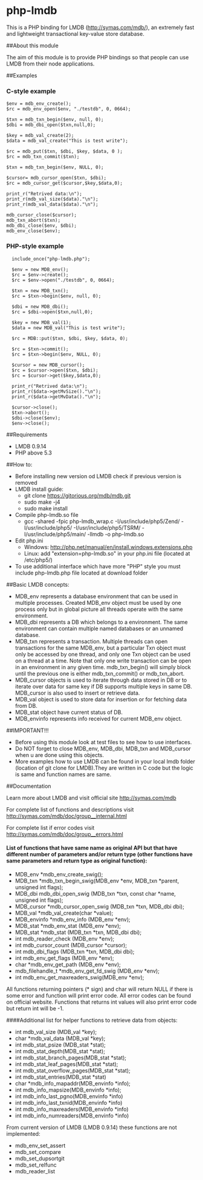 # php-lmdb
This is a PHP binding for LMDB (http://symas.com/mdb/), an extremely fast and lightweight transactional key-value store database.

##About this module

The aim of this module is to provide PHP bindings so that people can use LMDB from their node applications.
 
##Examples

### C-style example
```
$env = mdb_env_create();
$rc = mdb_env_open($env, "./testdb", 0, 0664);

$txn = mdb_txn_begin($env, null, 0);
$dbi = mdb_dbi_open($txn,null,0);

$key = mdb_val_create(2);
$data = mdb_val_create("This is test write");

$rc = mdb_put($txn, $dbi, $key, $data, 0 );
$rc = mdb_txn_commit($txn);

$txn = mdb_txn_begin($env, NULL, 0);

$cursor= mdb_cursor_open($txn, $dbi);
$rc = mdb_cursor_get($cursor,$key,$data,0);

print_r("Retrived data:\n");
print_r(mdb_val_size($data)."\n");
print_r(mdb_val_data($data)."\n");

mdb_cursor_close($cursor);
mdb_txn_abort($txn);
mdb_dbi_close($env, $dbi);
mdb_env_close($env);
```

### PHP-style example


```
  include_once("php-lmdb.php");
 
  $env = new MDB_env();
  $rc = $env->create();
  $rc = $env->open("./testdb", 0, 0664);
 
  $txn = new MDB_txn();
  $rc = $txn->begin($env, null, 0);
 
  $dbi = new MDB_dbi();
  $rc = $dbi->open($txn,null,0);
 
  $key = new MDB_val(1);
  $data = new MDB_val("This is test write");
 
  $rc = MDB::put($txn, $dbi, $key, $data, 0);
 
  $rc = $txn->commit();
  $rc = $txn->begin($env, NULL, 0);
 
  $cursor = new MDB_cursor();
  $rc = $cursor->open($txn, $dbi);
  $rc = $cursor->get($key,$data,0);
 
  print_r("Retrived data:\n");
  print_r($data->getMvSize()."\n");
  print_r($data->getMvData()."\n");
 
  $cursor->close();
  $txn->abort();
  $dbi->close($env);
  $env->close();
```

##Requirements
- LMDB 0.9.14 
- PHP above 5.3

##How to:

- Before installing new version od LMDB check if previous version is removed
- LMDB install guide:
    - git clone https://gitorious.org/mdb/mdb.git
    - sudo make -j4
    - sudo make install
- Compile php-lmdb.so file
    - gcc -shared -fpic  php-lmdb_wrap.c -I/usr/include/php5/Zend/ -I/usr/include/php5/ -I/usr/include/php5/TSRM/ -I/usr/include/php5/main/ -llmdb -o php-lmdb.so
- Edit php.ini     
    - Windows: http://php.net/manual/en/install.windows.extensions.php
    - Linux: add "extension=php-lmdb.so" in your php.ini file (located at /etc/php5/)
-  To use additional interface which have more "PHP" style you must include php-lmdb.php file located at download folder 

##Basic LMDB concepts:
- MDB_env represents a database environment that can be used in multiple processes. Created MDB_env object must be used by one process only but in global picture all threads operate with the same environment.
- MDB_dbi represents a DB which belongs to a environment. The same environment can contain multiple named databases or an unnamed database.
- MDB_txn represents a transaction. Multiple threads can open transactions for the same MDB_env, but a particular Txn object must only be accessed by one thread, and only one Txn object can be used on a thread at a time. Note that only one write transaction can be open in an environment in any given time. mdb_txn_begin() will simply block until the previous one is either mdb_txn_commit() or mdb_txn_abort.
- MDB_cursor objects is used to iterate through data stored in DB or to iterate over data for same key if DB supports multiple keys in same DB. MDB_cursor is also used to insert or retrieve data.
- MDB_val object is used to store data for insertion or for fetching data from DB.
- MDB_stat object have current status of DB.
- MDB_envinfo represents info received for current MDB_env object.


##IMPORTANT!!!
- Before using this module look at test files to see how to use interfaces.
- Do NOT forget to close MDB_env, MDB_dbi, MDB_txn and MDB_cursor when u are done using this objects.
- More examples how to use LMDB can be found in your local lmdb folder (location of git clone for LMDB).They are written in C code but the logic is same and function names are same.


##Documentation

Learn more about LMDB and visit official site
    http://symas.com/mdb

For complete list of functions and descriptions visit 
    http://symas.com/mdb/doc/group__internal.html

For complete list if error codes visit 
    http://symas.com/mdb/doc/group__errors.html

#### List of functions that have same name as original API but that have different number of parameters and/or return type (other functions have same parameters and return type as original function):
- MDB_env *mdb_env_create_swig();
- MDB_txn *mdb_txn_begin_swig(MDB_env *env, MDB_txn *parent, unsigned int flags);
- MDB_dbi mdb_dbi_open_swig (MDB_txn *txn, const char *name, unsigned int flags);
- MDB_cursor *mdb_cursor_open_swig (MDB_txn *txn, MDB_dbi dbi);
- MDB_val *mdb_val_create(char *value);
- MDB_envinfo *mdb_env_info (MDB_env *env);
- MDB_stat *mdb_env_stat (MDB_env *env);
- MDB_stat *mdb_stat (MDB_txn *txn, MDB_dbi dbi);
- int mdb_reader_check (MDB_env *env);
- int mdb_cursor_count (MDB_cursor *cursor);
- int mdb_dbi_flags (MDB_txn *txn, MDB_dbi dbi);
- int mdb_env_get_flags (MDB_env *env);
- char *mdb_env_get_path (MDB_env *env);
- mdb_filehandle_t *mdb_env_get_fd_swig (MDB_env *env);
- int mdb_env_get_maxreaders_swig(MDB_env *env);

All functions returning pointers (* sign) and char will return NULL if there is some error and function will print error code. All error codes can be found on official website.
Functions that returns int values will also print error code but return int will be -1.


####Additional list for helper functions to retrieve data from objects:
- int mdb_val_size (MDB_val *key);
- char *mdb_val_data (MDB_val *key);
- int mdb_stat_psize (MDB_stat *stat);
- int mdb_stat_depth(MDB_stat *stat);
- int mdb_stat_branch_pages(MDB_stat *stat);
- int mdb_stat_leaf_pages(MDB_stat *stat);
- int mdb_stat_overflow_pages(MDB_stat *stat);
- int mdb_stat_entries(MDB_stat *stat)
- char *mdb_info_mapaddr(MDB_envinfo *info);
- int mdb_info_mapsize(MDB_envinfo *info);
- int mdb_info_last_pgno(MDB_envinfo *info)
- int mdb_info_last_txnid(MDB_envinfo *info)
- int mdb_info_maxreaders(MDB_envinfo *info)
- int mdb_info_numreaders(MDB_envinfo *info)

From current version of LMDB (LMDB 0.9.14) these functions are not implemented:
- mdb_env_set_assert
- mdb_set_compare
- mdb_set_dupsortgit 
- mdb_set_relfunc
- mdb_reader_list
